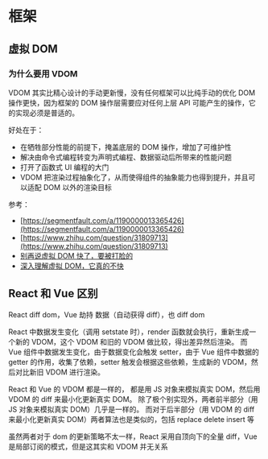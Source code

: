# 框架

## 虚拟 DOM

### 为什么要用 VDOM

VDOM 其实比精心设计的手动更新慢，没有任何框架可以比纯手动的优化 DOM 操作更快，因为框架的 DOM 操作层需要应对任何上层 API 可能产生的操作，它的实现必须是普适的。

好处在于：

-   在牺牲部分性能的前提下，掩盖底层的 DOM 操作，增加了可维护性
-   解决由命令式编程转变为声明式编程、数据驱动后所带来的性能问题
-   打开了函数式 UI 编程的大门
-   VDOM 把渲染过程抽象化了，从而使得组件的抽象能力也得到提升，并且可以适配 DOM 以外的渲染目标

参考：

-   [https://segmentfault.com/a/1190000013365426](https://segmentfault.com/a/1190000013365426)
-   [https://www.zhihu.com/question/31809713](https://www.zhihu.com/question/31809713)
-   [别再说虚拟 DOM 快了，要被打脸的](https://mp.weixin.qq.com/s?__biz=MzI1ODk2Mjk0Nw==&mid=2247484104&idx=1&sn=59f4d94f95664b2dbb9b23a6cd0bce45&chksm=ea0161a4dd76e8b2f598a39e5522e5c9ee0757f597a05e79d56e7fb89e71792728c1471e1284&scene=21#wechat_redirect)
-   [深入理解虚拟 DOM，它真的不快](https://mp.weixin.qq.com/s?__biz=MzI1ODk2Mjk0Nw==&mid=2247484138&idx=1&sn=3c5d9af3c5ab684b697378503bc617af&chksm=ea016186dd76e890be7cfd94c3bb967d4ad6ae4ca0d1b842aef391c43c816d2d7b43c47fd207&scene=21#wechat_redirect)

## React 和 Vue 区别

React diff dom，Vue 劫持 数据（自动获得 diff），也 diff dom

React 中数据发生变化（调用 setstate 时），render 函数就会执行，重新生成一个新的 VDOM，这个 VDOM 和旧的 VDOM 做比较，得出差异然后渲染。
而 Vue 组件中数据发生变化，由于数据变化会触发 setter，由于 Vue 组件中数据的 getter 的作用，收集了依赖，setter 触发会根据这些依赖，生成新的 VDOM，然后对比新旧 VDOM 进行渲染。

React 和 Vue 的 VDOM 都是一样的， 都是用 JS 对象来模拟真实 DOM，然后用 VDOM 的 diff 来最小化更新真实 DOM。
除了极个别实现外，两者前半部分（用 JS 对象来模拟真实 DOM）几乎是一样的。
而对于后半部分（用 VDOM 的 diff 来最小化更新真实 DOM）两者算法也是类似的，包括 replace delete insert 等

虽然两者对于 dom 的更新策略不太一样，React 采用自顶向下的全量 diff，Vue 是局部订阅的模式，但是这其实和 VDOM 并无关系
